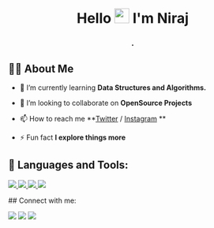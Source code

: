 <h1 align="center">Hello <img src="https://raw.githubusercontent.com/MartinHeinz/MartinHeinz/master/wave.gif" width="30px"> I'm Niraj</h1>
<h3 align="center">      .</h3>


## 🙋‍♂️ About Me

- 🌱 I’m currently learning **Data Structures and Algorithms.**

- 👯 I’m looking to collaborate on **OpenSource Projects**

- 📫 How to reach me **[Twitter](https://twitter.com/nirajbx) /  [Instagram](https://www.instagram.com/nirajbx/?hl=en) **

- ⚡ Fun fact **I explore things more**

## 🚀 Languages and Tools:
<p align="left"> 
    <a href="https://www.python.org" target="_blank"> <img src="https://img.icons8.com/color/48/000000/python.png"/> </a>
    <a href="https://www.w3.org/html/" target="_blank"> <img src="https://img.icons8.com/color/48/000000/html-5.png"/> </a> 
    <a href="https://www.w3schools.com/css/" target="_blank"> <img src="https://img.icons8.com/color/48/000000/css3.png"/> </a> 
    <a href="https://developer.mozilla.org/en-US/docs/Web/JavaScript" target="_blank"> <img src="https://img.icons8.com/color/48/000000/javascript.png"/> </a> 
</p>
## Connect with me:
<p align="left">
<a href = "https://www.linkedin.com/in/nirajbambharoliya/"><img src="https://img.icons8.com/fluent/48/000000/linkedin.png"/></a>
<a href = "https://twitter.com/nirajbx"><img src="https://img.icons8.com/fluent/48/000000/twitter.png"/></a>
<a href = "https://www.instagram.com/nirajbx/"><img src="https://img.icons8.com/fluent/48/000000/instagram-new.png"/></a>
</p>
